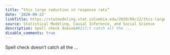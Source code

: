 ```yaml
---
title: “this large reduction in response rats”
date: '2020-09-22'
linkTitle: https://statmodeling.stat.columbia.edu/2020/09/22/this-large-reduction-in-response-rats/
source: Statistical Modeling, Causal Inference, and Social Science
description: Spell check doesn&#8217;t catch all the ...
disable_comments: true
---
```

Spell check doesn&#8217;t catch all the ...